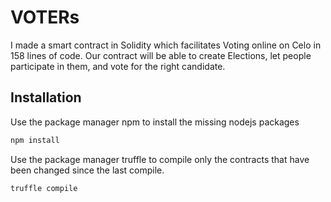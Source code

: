# VOTERs

I made a smart contract in Solidity which facilitates Voting online on Celo in 158 lines of code.
Our contract will be able to create Elections, let people participate in them, and vote for the right candidate. 
## Installation

Use the package manager npm to install the missing nodejs packages

```bash
npm install
```
Use the package manager truffle to compile only the contracts that have been changed since the last compile.
```bash
truffle compile
```
